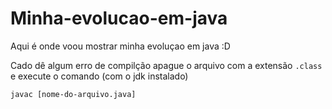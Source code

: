 # Minha-evolucao-em-java
Aqui é onde voou mostrar minha evoluçao em java :D

Cado dê algum erro de compilção apague o arquivo com a extensão ```.class``` e execute o comando (com o jdk instalado)

```javac [nome-do-arquivo.java]```
